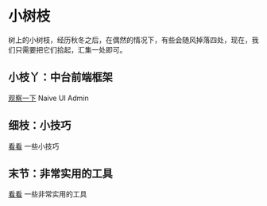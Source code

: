 <!-- @format -->

# 小树枝

树上的小树枝，经历秋冬之后，在偶然的情况下，有些会随风掉落四处，现在，我们只需要把它们拾起，汇集一处即可。

## 小枝丫：中台前端框架

[观察一下](./naive-ui-admin/README.md) Naive UI Admin

## 细枝：小技巧

[看看](./skills/README.md) 一些小技巧

## 末节：非常实用的工具

[看看](./npms/README.md) 一些非常实用的工具